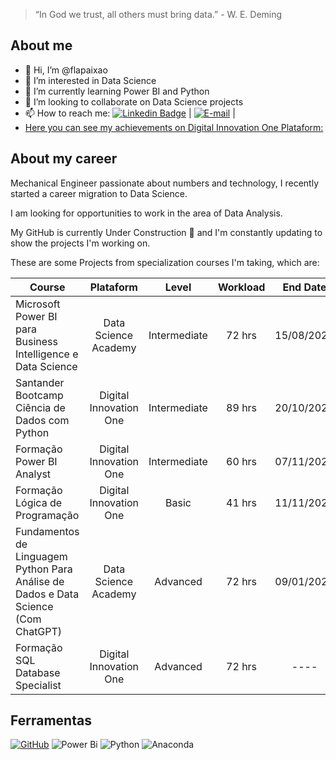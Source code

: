> “In God we trust, all others must bring data.” - W. E. Deming

## About me
- 👋 Hi, I’m @flapaixao
- 👀 I’m interested in Data Science
- 🌱 I’m currently learning Power BI and Python
- 💞️ I’m looking to collaborate on Data Science projects
- 📫 How to reach me: [![Linkedin Badge](https://img.shields.io/badge/-LinkedIn-blue?style=flat-square&logo=Linkedin&logoColor=white&link=https://https://www.linkedin.com/in/flaviapaixao/)](https://www.linkedin.com/in/flaviapaixao/) | 
[![E-mail](https://img.shields.io/badge/-Email-000?style=for-the-badge&logo=microsoft-outlook&logoColor=007BFF)](mailto:flaviapaixao91@outlook.com) |
- [Here you can see my achievements on Digital Innovation One Plataform:](https://web.dio.me/users/flaviapaixao91/?tab=achievements)

## About my career
Mechanical Engineer passionate about numbers and technology, I recently started a career migration to Data Science.


I am looking for opportunities to work in the area of ​​Data Analysis.

My GitHub is currently Under Construction 🚧 and I'm constantly updating to show the projects I'm working on.

These are some Projects from specialization courses I'm taking, which are:

| Course | Plataform | Level | Workload | End Date | Status | Projects |
| ----- | :-------: | :---: | :-----------: | :------: | :----: | :------: |
| Microsoft Power BI para Business Intelligence e Data Science | Data Science Academy | Intermediate | 72 hrs | 15/08/2023 | ✔️ | [🔗](https://github.com/flapaixao/dsa_projects/tree/main/Microsoft%20Power%20BI%20Para%20Business%20Intelligence%20e%20Data%20Science) |
| Santander Bootcamp Ciência de Dados com Python | Digital Innovation One | Intermediate | 89 hrs | 20/10/2023 | ✔️ | [🔗](https://github.com/flapaixao/dio_projects/blob/main/Santander%20Bootcamp%20-%20Ci%C3%AAncia%20de%20Dados%20com%20Python/readme.md) |
| Formação Power BI Analyst | Digital Innovation One | Intermediate | 60 hrs | 07/11/2023| ✔️ | [🔗](https://github.com/flapaixao/dio_projects/tree/main/Forma%C3%A7%C3%A3o%20Power%20BI%20Analyst) | 
| Formação Lógica de Programação | Digital Innovation One | Basic | 41 hrs | 11/11/2023 | ✔️ |[🔗](https://github.com/flapaixao/dio_projects/tree/main/Forma%C3%A7%C3%A3o%20L%C3%B3gica%20de%20Programa%C3%A7%C3%A3o) |
| Fundamentos de Linguagem Python Para Análise de Dados e Data Science (Com ChatGPT) | Data Science Academy | Advanced | 72 hrs | 09/01/2024 | ✔️ | [🔗](https://github.com/flapaixao/dsa_projects/tree/main/Fundamentos%20de%20Linguagem%20Python%20Para%20An%C3%A1lise%20de%20Dados%20e%20Data%20Science%20(Com%20ChatGPT)) | Data Science Academy | On going ⌛
| Formação SQL Database Specialist | Digital Innovation One | Advanced | 72 hrs | ---- | ⌛ | [🔗](https://github.com/flapaixao/dio_projects/tree/main/Forma%C3%A7%C3%A3o%20SQL%20Database%20Specialist) |

## Ferramentas
[![GitHub](https://img.shields.io/badge/GitHub-000?style=for-the-badge&logo=github&logoColor=30A3DC)](https://docs.github.com/)
![Power Bi](https://img.shields.io/badge/power_bi-F2C811?style=for-the-badge&logo=powerbi&logoColor=black)
![Python](https://img.shields.io/badge/python-3670A0?style=for-the-badge&logo=python&logoColor=ffdd54)
![Anaconda](https://img.shields.io/badge/Anaconda-%2344A833.svg?style=for-the-badge&logo=anaconda&logoColor=white)
